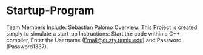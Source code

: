 # Startup-Program
Team Members Include: Sebastian Palomo
Overview: This Project is created simply to simulate a start-up
Instructions: Start the code within a C++ compiler, Enter the Username (Email@dusty.tamiu.edu) and Password (Password1337).  
